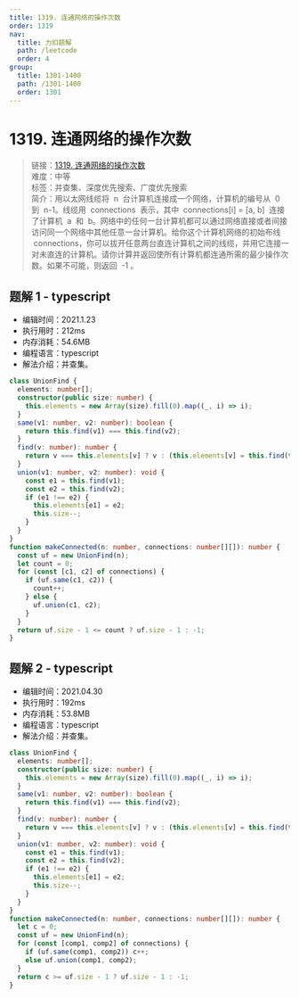 ```yaml
---
title: 1319. 连通网络的操作次数
order: 1319
nav:
  title: 力扣题解
  path: /leetcode
  order: 4
group:
  title: 1301-1400
  path: /1301-1400
  order: 1301
---
```


# 1319. 连通网络的操作次数

> 链接：[1319. 连通网络的操作次数](https://leetcode-cn.com/problems/number-of-operations-to-make-network-connected/)  
> 难度：中等  
> 标签：并查集、深度优先搜索、广度优先搜索  
> 简介：用以太网线缆将  n  台计算机连接成一个网络，计算机的编号从  0  到  n-1。线缆用  connections  表示，其中  connections[i] = [a, b]  连接了计算机  a  和  b。网络中的任何一台计算机都可以通过网络直接或者间接访问同一个网络中其他任意一台计算机。给你这个计算机网络的初始布线  connections，你可以拔开任意两台直连计算机之间的线缆，并用它连接一对未直连的计算机。请你计算并返回使所有计算机都连通所需的最少操作次数。如果不可能，则返回  -1 。

## 题解 1 - typescript

- 编辑时间：2021.1.23
- 执行用时：212ms
- 内存消耗：54.6MB
- 编程语言：typescript
- 解法介绍：并查集。

```typescript
class UnionFind {
  elements: number[];
  constructor(public size: number) {
    this.elements = new Array(size).fill(0).map((_, i) => i);
  }
  same(v1: number, v2: number): boolean {
    return this.find(v1) === this.find(v2);
  }
  find(v: number): number {
    return v === this.elements[v] ? v : (this.elements[v] = this.find(this.elements[v]));
  }
  union(v1: number, v2: number): void {
    const e1 = this.find(v1);
    const e2 = this.find(v2);
    if (e1 !== e2) {
      this.elements[e1] = e2;
      this.size--;
    }
  }
}
function makeConnected(n: number, connections: number[][]): number {
  const uf = new UnionFind(n);
  let count = 0;
  for (const [c1, c2] of connections) {
    if (uf.same(c1, c2)) {
      count++;
    } else {
      uf.union(c1, c2);
    }
  }
  return uf.size - 1 <= count ? uf.size - 1 : -1;
}
```

## 题解 2 - typescript

- 编辑时间：2021.04.30
- 执行用时：192ms
- 内存消耗：53.8MB
- 编程语言：typescript
- 解法介绍：并查集。

```typescript
class UnionFind {
  elements: number[];
  constructor(public size: number) {
    this.elements = new Array(size).fill(0).map((_, i) => i);
  }
  same(v1: number, v2: number): boolean {
    return this.find(v1) === this.find(v2);
  }
  find(v: number): number {
    return v === this.elements[v] ? v : (this.elements[v] = this.find(this.elements[v]));
  }
  union(v1: number, v2: number): void {
    const e1 = this.find(v1);
    const e2 = this.find(v2);
    if (e1 !== e2) {
      this.elements[e1] = e2;
      this.size--;
    }
  }
}
function makeConnected(n: number, connections: number[][]): number {
  let c = 0;
  const uf = new UnionFind(n);
  for (const [comp1, comp2] of connections) {
    if (uf.same(comp1, comp2)) c++;
    else uf.union(comp1, comp2);
  }
  return c >= uf.size - 1 ? uf.size - 1 : -1;
}
```
